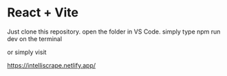 # React + Vite

Just clone this repository.
open the folder in VS Code.
simply type npm run dev on the terminal 

or simply visit

https://intelliscrape.netlify.app/
